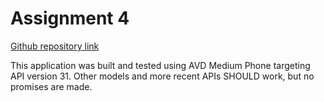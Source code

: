 # Assignment 4

[Github repository link](https://github.com/CowleyW/cs4520-assg4) 

This application was built and tested using AVD Medium Phone targeting API version 31. Other models and more recent APIs SHOULD work, but no promises are made.
